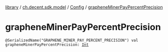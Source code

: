 [library](../../index.md) / [ch.decent.sdk.model](../index.md) / [Config](index.md) / [grapheneMinerPayPercentPrecision](./graphene-miner-pay-percent-precision.md)

# grapheneMinerPayPercentPrecision

`@SerializedName("GRAPHENE_MINER_PAY_PERCENT_PRECISION") val grapheneMinerPayPercentPrecision: `[`Int`](https://kotlinlang.org/api/latest/jvm/stdlib/kotlin/-int/index.html)